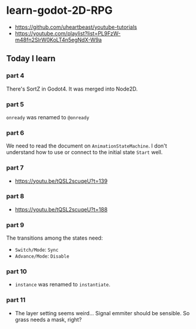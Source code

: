 # learn-godot-2D-RPG

- https://github.com/uheartbeast/youtube-tutorials
- https://youtube.com/playlist?list=PL9FzW-m48fn2SlrW0KoLT4n5egNdX-W9a

## Today I learn

### part 4

There's SortZ in Godot4. It was merged into Node2D.

### part 5

`onready` was renamed to `@onready`

### part 6

We need to read the document on `AnimationStateMachine`. I don't understand how to use or connect to the initial state `Start` well.

### part 7

- https://youtu.be/tQSL2scuqeU?t=139

### part 8

- https://youtu.be/tQSL2scuqeU?t=188

### part 9

The transitions among the states need:

- `Switch/Mode`: `Sync`
- `Advance/Mode`: `Disable`

### part 10

- `instance` was renamed to `instantiate`.

### part 11

- The layer setting seems weird... Signal emmiter should be sensible. So grass needs a mask, right?
